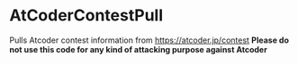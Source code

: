 # AtCoderContestPull
Pulls Atcoder contest information from https://atcoder.jp/contest
**Please do not use this code for any kind of attacking purpose against Atcoder**
